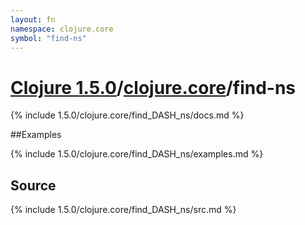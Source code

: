 ```yaml
---
layout: fn
namespace: clojure.core
symbol: "find-ns"
---
```


# [Clojure 1.5.0](../../)/[clojure.core](../)/find-ns

{% include 1.5.0/clojure.core/find_DASH_ns/docs.md %}

##Examples

{% include 1.5.0/clojure.core/find_DASH_ns/examples.md %}
## Source
{% include 1.5.0/clojure.core/find_DASH_ns/src.md %}

